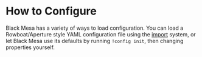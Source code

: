 # How to Configure
Black Mesa has a variety of ways to load configuration. You can load a Rowboat/Aperture style YAML
configuration file using the [import](import.md) system, or let Black Mesa use its defaults by
running `!config init`, then changing properties yourself.